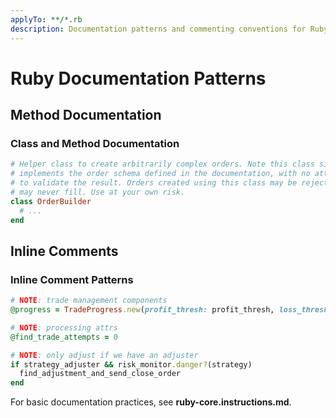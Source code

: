 ```yaml
---
applyTo: **/*.rb
description: Documentation patterns and commenting conventions for Ruby
---
```


# Ruby Documentation Patterns

## Method Documentation

### Class and Method Documentation
```ruby
# Helper class to create arbitrarily complex orders. Note this class simply
# implements the order schema defined in the documentation, with no attempts 
# to validate the result. Orders created using this class may be rejected or 
# may never fill. Use at your own risk.
class OrderBuilder
  # ...
end
```

## Inline Comments

### Inline Comment Patterns
```ruby
# NOTE: trade management components
@progress = TradeProgress.new(profit_thresh: profit_thresh, loss_thresh: loss_thresh)

# NOTE: processing attrs  
@find_trade_attempts = 0

# NOTE: only adjust if we have an adjuster
if strategy_adjuster && risk_monitor.danger?(strategy)
  find_adjustment_and_send_close_order
end
```

For basic documentation practices, see **ruby-core.instructions.md**.
